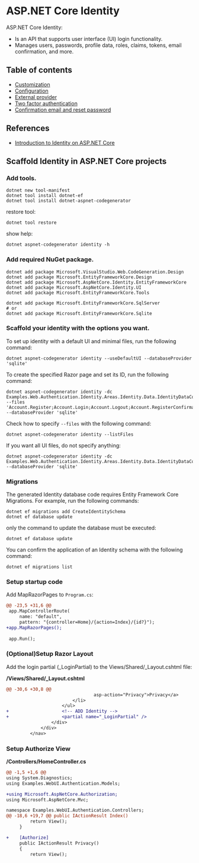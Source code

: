 # ASP.NET Core Identity

ASP.NET Core Identity:

- Is an API that supports user interface (UI) login functionality.
- Manages users, passwords, profile data, roles, claims, tokens, email confirmation, and more.


## Table of contents

- [Customization](./identity_customization.md)
- [Configuration](./identity_configuration.md)
- [External provider](./identity_external_provider.md)
- [Two factor authentication](./identity_2fa.md)
- [Confirmation email and reset password](./identity_confirmation_email.md)

## References

- [Introduction to Identity on ASP.NET Core](https://learn.microsoft.com/ja-jp/aspnet/core/security/authentication/identity?view=aspnetcore-8.0&tabs=netcore-cli)


## Scaffold Identity in ASP.NET Core projects

### Add tools.

```shell
dotnet new tool-manifest
dotnet tool install dotnet-ef
dotnet tool install dotnet-aspnet-codegenerator
```

restore tool:

```shell
dotnet tool restore
```

show help:

```shell
dotnet aspnet-codegenerator identity -h
```

### Add required NuGet package.

```shell
dotnet add package Microsoft.VisualStudio.Web.CodeGeneration.Design
dotnet add package Microsoft.EntityFrameworkCore.Design
dotnet add package Microsoft.AspNetCore.Identity.EntityFrameworkCore
dotnet add package Microsoft.AspNetCore.Identity.UI
dotnet add package Microsoft.EntityFrameworkCore.Tools

dotnet add package Microsoft.EntityFrameworkCore.SqlServer
# or
dotnet add package Microsoft.EntityFrameworkCore.Sqlite
```


### Scaffold your identity with the options you want.

To set up identity with a default UI and minimal files, run the following command:

```shell
dotnet aspnet-codegenerator identity --useDefaultUI --databaseProvider 'sqlite'
```

To create the specified Razor page and set its ID, run the following command:

```shell
dotnet aspnet-codegenerator identity -dc Examples.Web.Authentication.Identity.Areas.Identity.Data.IdentityDataContext --files 'Account.Register;Account.Login;Account.Logout;Account.RegisterConfirmation;Account.ResetPassword' --databaseProvider 'sqlite'
```

Check how to specify `--files` with the following command:

```shell
dotnet aspnet-codegenerator identity --listFiles
```

If you want all UI files, do not specify anything:

```shell
dotnet aspnet-codegenerator identity -dc Examples.Web.Authentication.Identity.Areas.Identity.Data.IdentityDataContext --databaseProvider 'sqlite'
```

### Migrations

The generated Identity database code requires Entity Framework Core Migrations. For example, run the following commands:

```shell
dotnet ef migrations add CreateIdentitySchema
dotnet ef database update
```

only the command to update the database must be executed:

```shell
dotnet ef database update
```

You can confirm the application of an Identity schema with the following command:

```shell
dotnet ef migrations list
```

### Setup startup code

Add MapRazorPages to `Program.cs`:

```diff
@@ -23,5 +31,6 @@
 app.MapControllerRoute(
     name: "default",
     pattern: "{controller=Home}/{action=Index}/{id?}");
+app.MapRazorPages();
 
 app.Run();
```

### (Optional)Setup Razor Layout

Add the login partial (_LoginPartial) to the Views/Shared/_Layout.cshtml file:

**/Views/Shared/\_Layout.cshtml**

```diff
@@ -30,6 +30,8 @@
                                 asp-action="Privacy">Privacy</a>
                         </li>
                     </ul>
+                    <!-- ADD Identity -->
+                    <partial name="_LoginPartial" />
                 </div>
             </div>
         </nav>
```

### Setup Authorize View

**/Controllers/HomeController.cs**

```diff
@@ -1,5 +1,6 @@
using System.Diagnostics;
using Examples.WebUI.Authentication.Models;

+using Microsoft.AspNetCore.Authorization;
using Microsoft.AspNetCore.Mvc;

namespace Examples.WebUI.Authentication.Controllers;
@@ -18,6 +19,7 @@ public IActionResult Index()
         return View();
     }

+    [Authorize]
     public IActionResult Privacy()
     {
         return View();
```

